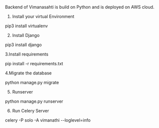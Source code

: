 Backend of Vimanasahti is build on Python and is deployed on AWS cloud.

1. Install your virtual Environment

pip3 install virtualenv


2. Install Django

pip3 install django


3.Install requirements

pip install -r requirements.txt 


4.Migrate the database

python manage.py migrate

5. Runserver

python manage.py runserver

6. Run Celery Server

celery -P solo -A vimanathi --loglevel=info
